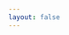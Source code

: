 ```yaml
---
layout: false
---
```


<script setup lang="ts">
import { onMounted } from 'vue';

const supportedLanguages = ['cs', 'en'];

onMounted(() => {
  const preferredLanguage = window.navigator.language.toLowerCase();

  const matchingLanguage = supportedLanguages.find(lang => preferredLanguage.startsWith(lang));

  if (matchingLanguage) {
    // Change the path to the matched language version
    window.location.pathname = `/${matchingLanguage}/`;
  } else {
    // Fallback to the default version if no match is found
    window.location.pathname = `/${supportedLanguages[0]}/`;
  }
});
</script>
